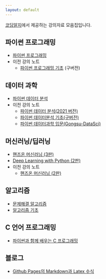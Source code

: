 ```yaml
---
layout: default
---
```


[코딩알지](https://github.com/codingalzi/codingalzi.github.io)에서 제공하는 강의자료 모음집입니다.

## 파이썬 프로그래밍

* [파이썬 프로그래밍](https://codingalzi.github.io/pybook/)
* 이전 강의 노트
    * [파이썬 프로그래밍 기초](https://formal.hknu.ac.kr/ProgInPython/) (구버전)

## 데이터 과학

* [파이썬 데이터 분석](https://codingalzi.github.io/datapy/)
* 이전 강의 노트
    * [파이썬 데이터 분석(2021 버전)](https://codingalzi.github.io/pydata/)
    * [파이썬 데이터분석 기초(구버전)](http://formal.hknu.ac.kr/DataAnalysisInPython/)
    * [파이썬 데이터과학 입문(Gongsu-DataSci)](https://formal.hknu.ac.kr/Gongsu-DataSci/)

## 머신러닝/딥러닝

* [핸즈온 머신러닝 (3판)](https://codingalzi.github.io/handson-ml3/)
* [Deep Learning with Python (2판)](https://codingalzi.github.io/dlp2/)
* 이전 강의 노트
    * [핸즈온 머신러닝 (2판)](https://codingalzi.github.io/handson-ml2/)

## 알고리즘

* [문제해결 알고리즘](https://codingalzi.github.io/algopy/)
* [알고리즘 기초](https://codingalzi-hknu.github.io/FoundationsOfAlgorithms/)

## C 언어 프로그래밍

* [파이썬과 함께 배우는 C 프로그래밍](https://codingalzi-hknu.github.io/NadoCoding-C-Python/)

## 블로그

* [Github Pages의 Markdown과 Latex 수식](./blogs/mathjax_support.md)
